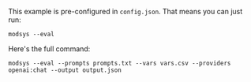 This example is pre-configured in `config.json`. That means you can just run:

```
modsys --eval
```

Here's the full command:

```
modsys --eval --prompts prompts.txt --vars vars.csv --providers openai:chat --output output.json
```
